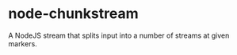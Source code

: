 node-chunkstream
================

A NodeJS stream that splits input into a number of streams at given markers.
